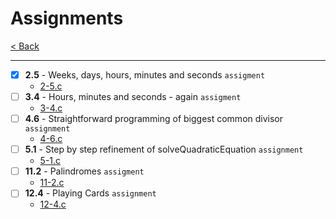 # Assignments
[< Back](../README.md)

---
- [x] **2.5** - Weeks, days, hours, minutes and seconds `assigment`
    - [2-5.c](./assignment_2.c)
- [ ] **3.4** - Hours, minutes and seconds - again `assigment`
    - [3-4.c](./assignment_3.c)
- [ ] **4.6** - Straightforward programming of biggest common divisor `assignment`
    - [4-6.c](./assignment_4.c)
- [ ] **5.1** - Step by step refinement of solveQuadraticEquation `assignment`
    - [5-1.c](./assignment_5.c)
- [ ] **11.2** - Palindromes `assigment`
    - [11-2.c](./assignment_10.c)
- [ ] **12.4** - Playing Cards `assignment`
    - [12-4.c](./assingment_11.c)